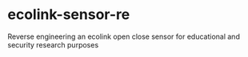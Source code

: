 # ecolink-sensor-re
Reverse engineering an ecolink open close sensor for educational and security research purposes
